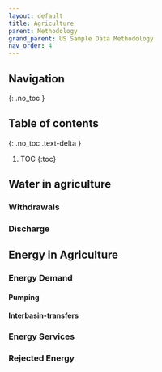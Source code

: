 ```yaml
---
layout: default
title: Agriculture
parent: Methodology
grand_parent: US Sample Data Methodology
nav_order: 4
---
```


## Navigation
{: .no_toc }

## Table of contents
{: .no_toc .text-delta }

1. TOC
{:toc}

## Water in agriculture

### Withdrawals

### Discharge


## Energy in Agriculture

### Energy Demand
#### Pumping
#### Interbasin-transfers

### Energy Services

### Rejected Energy
